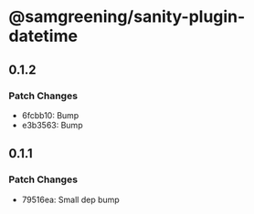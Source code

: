 # @samgreening/sanity-plugin-datetime

## 0.1.2

### Patch Changes

- 6fcbb10: Bump
- e3b3563: Bump

## 0.1.1

### Patch Changes

- 79516ea: Small dep bump
